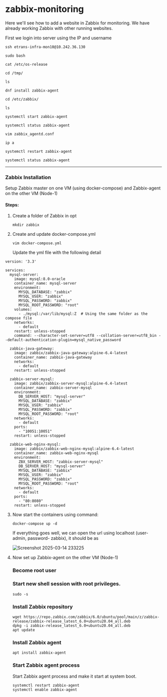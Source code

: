 # zabbix-monitoring
Here we'll see how to add a website in Zabbix for monitoring. We have already working Zabbix with other running websites.

First we login into server using the IP and username
```
ssh etrans-infra-mon10@10.242.36.130
```
```
sudo bash
```
```
cat /etc/os-release
```
```
cd /tmp/
```
```
ls
```
```
dnf install zabbix-agent
```
```
cd /etc/zabbix/
```
```
ls
```
```
systemctl start zabbix-agent
```
```
systemctl status zabbix-agent
```
```
vim zabbix_agentd.conf
```
```
ip a
```
```
systemctl restart zabbix-agent
```
```
systemctl status zabbix-agent
```
------------------
### Zabbix Installation
Setup Zabbix master on one VM (using docker-compose) and Zabbix-agent on the other VM (Node-1)
#### Steps:
1. Create a folder of Zabbix in opt
   ```
   mkdir zabbix
   ```
2. Create and update docker-compose.yml
   ```
   vim docker-compose.yml
   ```
   Update the yml file with the following detail

```
version: '3.3'

services:
  mysql-server:
    image: mysql:8.0-oracle
    container_name: mysql-server
    environment:
      MYSQL_DATABASE: "zabbix"
      MYSQL_USER: "zabbix"
      MYSQL_PASSWORD: "zabbix"
      MYSQL_ROOT_PASSWORD: "root"
    volumes:
      - ./mysql:/var/lib/mysql:Z  # Using the same folder as the compose file
    networks:
      - default
    restart: unless-stopped
    command: --character-set-server=utf8 --collation-server=utf8_bin --default-authentication-plugin=mysql_native_password

  zabbix-java-gateway:
    image: zabbix/zabbix-java-gateway:alpine-6.4-latest
    container_name: zabbix-java-gateway
    networks:
      - default
    restart: unless-stopped

  zabbix-server-mysql:
    image: zabbix/zabbix-server-mysql:alpine-6.4-latest
    container_name: zabbix-server-mysql
    environment:
      DB_SERVER_HOST: "mysql-server"
      MYSQL_DATABASE: "zabbix"
      MYSQL_USER: "zabbix"
      MYSQL_PASSWORD: "zabbix"
      MYSQL_ROOT_PASSWORD: "root"
    networks:
      - default
    ports:
      - "10051:10051"
    restart: unless-stopped

  zabbix-web-nginx-mysql:
    image: zabbix/zabbix-web-nginx-mysql:alpine-6.4-latest
    container_name: zabbix-web-nginx-mysql
    environment:
      ZBX_SERVER_HOST: "zabbix-server-mysql"
      DB_SERVER_HOST: "mysql-server"
      MYSQL_DATABASE: "zabbix"
      MYSQL_USER: "zabbix"
      MYSQL_PASSWORD: "zabbix"
      MYSQL_ROOT_PASSWORD: "root"
    networks:
      - default
    ports:
      - "80:8080"
    restart: unless-stopped
```
3. Now start the containers using command:
   ```
   docker-compose up -d
   ```
   If everything goes well, we can open the url using localhost (user- admin, password- zabbix), it should be as

   ![Screenshot 2025-03-14 233225](https://github.com/user-attachments/assets/af6719c5-d608-42d1-9f51-7d9674710099)

 4. Now set up Zabbix-agent on the other VM (Node-1)
    ### Become root user
    ### Start new shell session with root privileges.
    ```
    sudo -s
    ```

    ### Install Zabbix repository

    ```
    wget https://repo.zabbix.com/zabbix/6.0/ubuntu/pool/main/z/zabbix-release/zabbix-release_latest_6.0+ubuntu20.04_all.deb
    dpkg -i zabbix-release_latest_6.0+ubuntu20.04_all.deb
    apt update
    ```
    ### Install Zabbix agent
    ```
    apt install zabbix-agent
    ```

    ###  Start Zabbix agent process
    Start Zabbix agent process and make it start at system boot.

    ```
    systemctl restart zabbix-agent
    systemctl enable zabbix-agent
    ```
    


